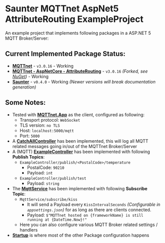 # Saunter MQTTnet AspNet5 AttributeRouting ExampleProject 
An example project that implements following packages in a ASP.NET 5 MQTT Broker/Server:

## Current Implemented Package Status:
- [**MQTTnet**](https://github.com/chkr1011/MQTTnet) - `v3.0.16` - Working
- [**MQTTnet - AspNetCore - AttributeRouting**](https://github.com/Atlas-LiftTech/MQTTnet.AspNetCore.AttributeRouting) - `v3.0.16` *(Forked, see [NuGet](https://www.nuget.org/packages/MQTTnet.AspNetCore.AttributeRouting.Forked/))* - Working
- [**Saunter**](https://github.com/tehmantra/saunter) - `v0.4.0` - Working *(Newer versions will break documentation generation)*

## Some Notes:
- Tested with [**MQTTnet.App**](https://github.com/chkr1011/MQTTnet.App) as the client, configured as following:
  - Transport protocol: `WebSocket`
  - TLS version: `no TLS`
  - Host: `localhost:5000/mqtt`
  - Port: `5000`
- A [**CatchAllController**](https://github.com/Rikj000/Saunter-MQTTnet-AspNet5-AttributeRouting-ExampleProject/blob/main/Saunter-MQTTnet-AspNet5-AttributeRouting-ExampleProject/Controllers/Mqtt/CatchAllController.cs) has been implemented, this will log all MQTT related messages going in/out of the MQTTnet Broker/Server
- A (MQTT) [**ExampleController**](https://github.com/Rikj000/Saunter-MQTTnet-AspNet5-AttributeRouting-ExampleProject/blob/main/Saunter-MQTTnet-AspNet5-AttributeRouting-ExampleProject/Controllers/Mqtt/ExampleController.cs) has been implemented with following **Publish Topics**:
  - `ExampleController/publish/<PostalCode>/temperature`
    - PostalCode: `90210`
    - Payload: `int`
  - `ExampleController/publish/test`
    - Payload: `string`
- The [**MqttService**](https://github.com/Rikj000/Saunter-MQTTnet-AspNet5-AttributeRouting-ExampleProject/blob/main/Saunter-MQTTnet-AspNet5-AttributeRouting-ExampleProject/Services/MqttService.cs) has been implemented with following **Subscribe Topic**:
  - `MqttService/subscribe/kiss`
    - It will send a Payload every `KissIntervalSeconds` *(Configurable in `appsettings.json`)* for as long as there are clients connected.
    - Payload: `$"MQTTnet hosted on {frameworkName} is still running at {DateTime.Now}!"`
  - Here you can also configure various MQTT Broker related settings / handlers
- [**Startup**](https://github.com/Rikj000/Saunter-MQTTnet-AspNet5-AttributeRouting-ExampleProject/blob/main/Saunter-MQTTnet-AspNet5-AttributeRouting-ExampleProject/Startup.cs) is where most of the other Package configuration happens